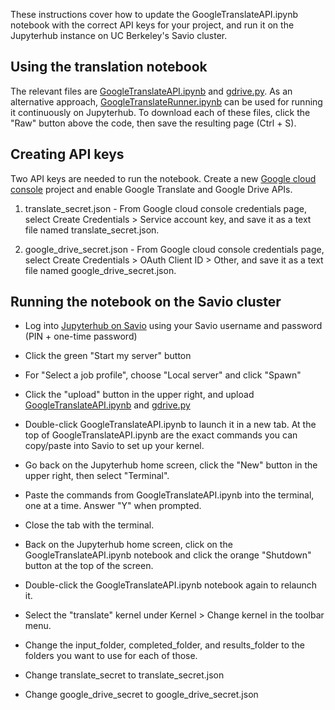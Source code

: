 These instructions cover how to update the GoogleTranslateAPI.ipynb notebook with the correct API keys for your project, and run it on the Jupyterhub instance on UC Berkeley's Savio cluster.

## Using the translation notebook

The relevant files are [GoogleTranslateAPI.ipynb](https://github.com/ucberkeley/brc-cyberinfrastructure/blob/dev/analysis-workflows/notebooks/GoogleTranslateAPI.ipynb) and [gdrive.py](https://github.com/ucberkeley/brc-cyberinfrastructure/blob/dev/analysis-workflows/notebooks/gdrive.py). As an alternative approach, [GoogleTranslateRunner.ipynb](https://github.com/ucberkeley/brc-cyberinfrastructure/blob/dev/analysis-workflows/notebooks/GoogleTranslateRunner.ipynb) can be used for running it continuously on Jupyterhub. To download each of these files, click the "Raw" button above the code, then save the resulting page (Ctrl + S).

## Creating API keys

Two API keys are needed to run the notebook. Create a new [Google cloud console](https://console.cloud.google.com/?pli=1) project and enable Google Translate and Google Drive APIs.

1.  translate_secret.json - From Google cloud console credentials page, select Create Credentials > Service account key, and save it as a text file named translate_secret.json.

2.  google_drive_secret.json - From Google cloud console credentials page, select Create Credentials > OAuth Client ID > Other, and save it as a text file named google_drive_secret.json.

## Running the notebook on the Savio cluster

-   Log into [Jupyterhub on Savio](https://jupyter.brc.berkeley.edu/) using your Savio username and password (PIN + one-time password)

-   Click the green "Start my server" button

-   For "Select a job profile", choose "Local server" and click "Spawn"

-   Click the "upload" button in the upper right, and upload [GoogleTranslateAPI.ipynb](https://github.com/ucberkeley/brc-cyberinfrastructure/blob/dev/analysis-workflows/notebooks/GoogleTranslateAPI.ipynb) and [gdrive.py](https://github.com/ucberkeley/brc-cyberinfrastructure/blob/dev/analysis-workflows/notebooks/gdrive.py)

-   Double-click GoogleTranslateAPI.ipynb to launch it in a new tab. At the top of GoogleTranslateAPI.ipynb are the exact commands you can copy/paste into Savio to set up your kernel.

-   Go back on the Jupyterhub home screen, click the "New" button in the upper right, then select "Terminal".

-   Paste the commands from GoogleTranslateAPI.ipynb into the terminal, one at a time. Answer "Y" when prompted.

-   Close the tab with the terminal.

-   Back on the Jupyterhub home screen, click on the GoogleTranslateAPI.ipynb notebook and click the orange "Shutdown" button at the top of the screen.

-   Double-click the GoogleTranslateAPI.ipynb notebook again to relaunch it.

-   Select the "translate" kernel under Kernel > Change kernel in the toolbar menu.

-   Change the input_folder, completed_folder, and results_folder to the folders you want to use for each of those.

-   Change translate_secret to translate_secret.json

-   Change google_drive_secret to google_drive_secret.json
